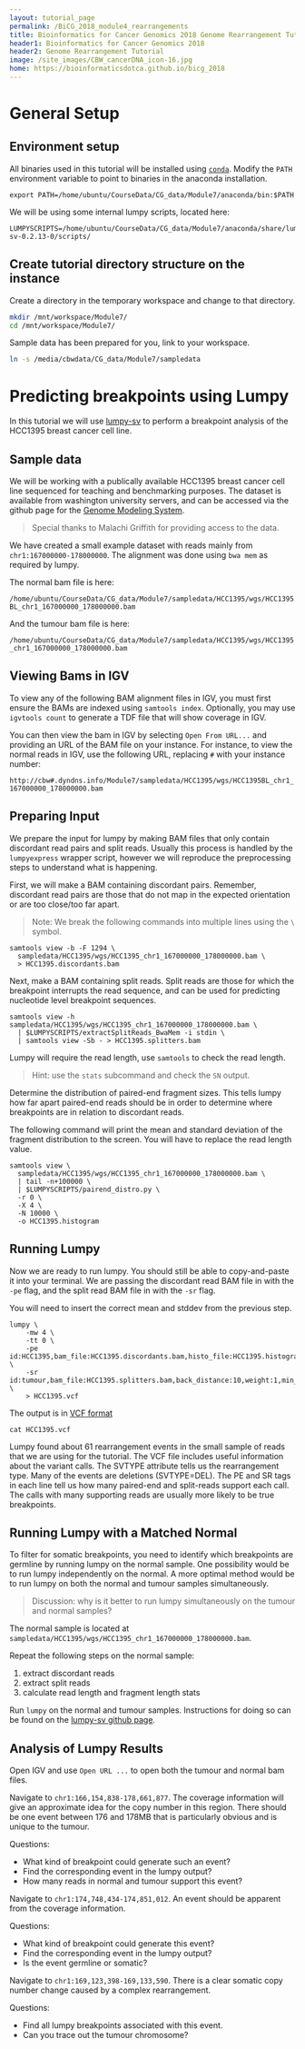 ```yaml
---
layout: tutorial_page
permalink: /BiCG_2018_module4_rearrangements
title: Bioinformatics for Cancer Genomics 2018 Genome Rearrangement Tutorial
header1: Bioinformatics for Cancer Genomics 2018
header2: Genome Rearrangement Tutorial
image: /site_images/CBW_cancerDNA_icon-16.jpg
home: https://bioinformaticsdotca.github.io/bicg_2018
---
```


# General Setup

## Environment setup

All binaries used in this tutorial will be installed using [`conda`](https://www.continuum.io/downloads).  Modify the `PATH` environment variable to point to binaries in the anaconda installation.

~~~
export PATH=/home/ubuntu/CourseData/CG_data/Module7/anaconda/bin:$PATH
~~~

We will be using some internal lumpy scripts, located here:

```
LUMPYSCRIPTS=/home/ubuntu/CourseData/CG_data/Module7/anaconda/share/lumpy-sv-0.2.13-0/scripts/
```

## Create tutorial directory structure on the instance

Create a directory in the temporary workspace and change to that directory.

~~~ bash
mkdir /mnt/workspace/Module7/
cd /mnt/workspace/Module7/
~~~

Sample data has been prepared for you, link to your workspace.

~~~ bash
ln -s /media/cbwdata/CG_data/Module7/sampledata
~~~

# Predicting breakpoints using Lumpy

In this tutorial we will use [lumpy-sv](https://github.com/arq5x/lumpy-sv) to perform a breakpoint analysis
of the HCC1395 breast cancer cell line.

## Sample data

We will be working with a publically available HCC1395 breast cancer cell line
sequenced for teaching and benchmarking purposes.  The dataset is available 
from washington university servers, and can be accessed via the github page for the
[Genome Modeling System](https://github.com/genome/gms/wiki/HCC1395-WGS-Exome-RNA-Seq-Data).

> Special thanks to Malachi Griffith for providing access to the data.

We have created a small example dataset with reads mainly from `chr1:167000000-178000000`.  The alignment was done using `bwa mem` as required by lumpy.

The normal bam file is here:

`/home/ubuntu/CourseData/CG_data/Module7/sampledata/HCC1395/wgs/HCC1395BL_chr1_167000000_178000000.bam`

And the tumour bam file is here:

`/home/ubuntu/CourseData/CG_data/Module7/sampledata/HCC1395/wgs/HCC1395_chr1_167000000_178000000.bam`

## Viewing Bams in IGV

To view any of the following BAM alignment files in IGV, you must first ensure the BAMs are indexed using `samtools index`.  Optionally, you may use `igvtools count` to generate a TDF file that will show coverage in IGV.

You can then view the bam in IGV by selecting `Open From URL...` and providing an URL of the BAM file on your instance.  For instance, to view the normal reads in IGV, use the following URL, replacing `#` with your instance number:

`http://cbw#.dyndns.info/Module7/sampledata/HCC1395/wgs/HCC1395BL_chr1_167000000_178000000.bam`

## Preparing Input

We prepare the input for lumpy by making BAM files that only contain discordant read pairs and split reads.  Usually this process is handled by the `lumpyexpress` wrapper script, however we will reproduce the preprocessing steps to understand what is happening.

First, we will make a BAM containing discordant pairs. Remember, discordant read pairs are those that do not map in the expected orientation or are too close/too far apart.

> Note: We break the following commands into multiple lines using the `\` symbol. 

```
samtools view -b -F 1294 \
  sampledata/HCC1395/wgs/HCC1395_chr1_167000000_178000000.bam \
  > HCC1395.discordants.bam
```

Next, make a BAM containing split reads. Split reads are those for which the breakpoint interrupts the read sequence, and can be used for predicting nucleotide level breakpoint sequences.

```
samtools view -h sampledata/HCC1395/wgs/HCC1395_chr1_167000000_178000000.bam \
  | $LUMPYSCRIPTS/extractSplitReads_BwaMem -i stdin \
  | samtools view -Sb - > HCC1395.splitters.bam
```

Lumpy will require the read length, use `samtools` to check the read length.

> Hint: use the `stats` subcommand and check the `SN` output.

Determine the distribution of paired-end fragment sizes.  This tells lumpy how far apart paired-end reads should be in order to determine where breakpoints are in relation to discordant reads.

The following command will print the mean and standard deviation of the fragment distribution to the screen.  You will have to replace the read length value.

```
samtools view \
  sampledata/HCC1395/wgs/HCC1395_chr1_167000000_178000000.bam \
  | tail -n+100000 \
  | $LUMPYSCRIPTS/pairend_distro.py \
  -r 0 \
  -X 4 \
  -N 10000 \
  -o HCC1395.histogram
```

## Running Lumpy

Now we are ready to run lumpy.  You should still be able to copy-and-paste it into your terminal. We are passing the discordant read BAM file in with the `-pe` flag, and the split read BAM file in with the `-sr` flag.

You will need to insert the correct mean and stddev from the previous step.

```
lumpy \
    -mw 4 \
    -tt 0 \
    -pe id:HCC1395,bam_file:HCC1395.discordants.bam,histo_file:HCC1395.histogram,mean:0,stdev:0,read_length:0,min_non_overlap:101,discordant_z:5,back_distance:10,weight:1,min_mapping_threshold:20 \
    -sr id:tumour,bam_file:HCC1395.splitters.bam,back_distance:10,weight:1,min_mapping_threshold:20 \
    > HCC1395.vcf
```

The output is in [VCF format](https://samtools.github.io/hts-specs/VCFv4.2.pdf)

```
cat HCC1395.vcf
```

Lumpy found about 61 rearrangement events in the small sample of reads that we are using for the tutorial. The VCF file includes useful information about the variant calls.  The SVTYPE attribute tells us the rearrangement type.  Many of the events are deletions (SVTYPE=DEL).  The PE and SR tags in each line tell us how many paired-end and split-reads support each call.  The calls with many
 supporting reads are usually more likely to be true breakpoints.

## Running Lumpy with a Matched Normal

To filter for somatic breakpoints, you need to identify which breakpoints are germline by running lumpy on the normal sample.  One possibility would be to run lumpy independently on the normal.  A more optimal method would be to run lumpy on both the normal and tumour samples simultaneously.

> Discussion: why is it better to run lumpy simultaneously on the tumour and normal samples?

The normal sample is located at `sampledata/HCC1395/wgs/HCC1395_chr1_167000000_178000000.bam`.

Repeat the following steps on the normal sample:
1. extract discordant reads
2. extract split reads
3. calculate read length and fragment length stats

Run `lumpy` on the normal and tumour samples.  Instructions for doing so can be found on the [lumpy-sv github page](https://github.com/arq5x/lumpy-sv).

## Analysis of Lumpy Results

Open IGV and use `Open URL ...` to open both the tumour and normal bam files.

Navigate to `chr1:166,154,838-178,661,877`.  The coverage information will give an approximate idea for the copy number in this region.  There should be one event between 176 and 178MB that is particularly obvious and is unique to the tumour.

Questions:
- What kind of breakpoint could generate such an event?
- Find the corresponding event in the lumpy output?
- How many reads in normal and tumour support this event?

Navigate to `chr1:174,748,434-174,851,012`.  An event should be apparent from the coverage information.

Questions:
- What kind of breakpoint could generate this event?
- Find the corresponding event in the lumpy output?
- Is the event germline or somatic?

Navigate to `chr1:169,123,398-169,133,590`.  There is a clear somatic copy number change caused by a complex rearrangement.

Questions:
- Find all lumpy breakpoints associated with this event.
- Can you trace out the tumour chromosome?

